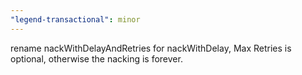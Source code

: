 ```yaml
---
"legend-transactional": minor
---
```


rename nackWithDelayAndRetries for nackWithDelay, Max Retries is optional, otherwise the nacking is forever.

